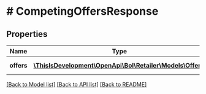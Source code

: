 # # CompetingOffersResponse

## Properties

Name | Type | Description | Notes
------------ | ------------- | ------------- | -------------
**offers** | [**\ThisIsDevelopment\OpenApi\Bol\Retailer\Models\Offer[]**](Offer.md) | List of offers. |

[[Back to Model list]](../../README.md#models) [[Back to API list]](../../README.md#endpoints) [[Back to README]](../../README.md)

